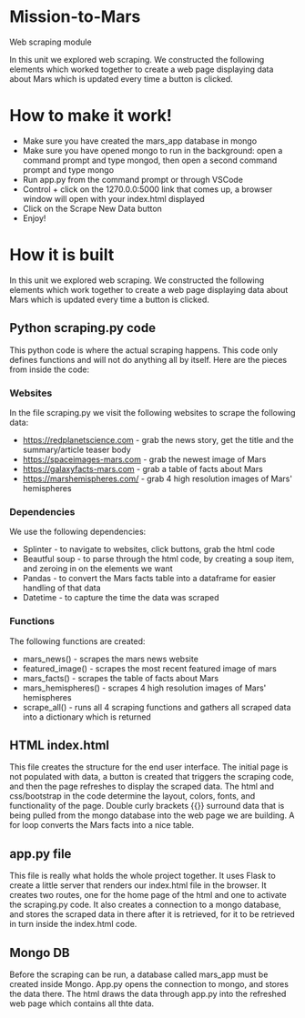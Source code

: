 # Mission-to-Mars
Web scraping module

In this unit we explored web scraping. We constructed the following elements which worked together to create a web page displaying data about Mars which is updated every time a button is clicked. 

# How to make it work!
- Make sure you have created the mars_app database in mongo
- Make sure you have opened mongo to run in the background: open a command prompt and type mongod, then open a second command prompt and type mongo
- Run app.py from the command prompt or through VSCode
- Control + click on the 1270.0.0:5000 link that comes up, a browser window will open with your index.html displayed
- Click on the Scrape New Data button
- Enjoy!

# How it is built
In this unit we explored web scraping. We constructed the following elements which work together to create a web page displaying data about Mars which is updated every time a button is clicked.


## Python scraping.py code
This python code is where the actual scraping happens. This code only defines functions and will not do anything all by itself. Here are the pieces from inside the code:

### Websites
In the file scraping.py we visit the following websites to scrape the following data:
  - https://redplanetscience.com - grab the news story, get the title and the summary/article teaser body
  - https://spaceimages-mars.com - grab the newest image of Mars
  - https://galaxyfacts-mars.com - grab a table of facts about Mars
  - https://marshemispheres.com/ - grab 4 high resolution images of Mars' hemispheres

### Dependencies
We use the following dependencies:
  - Splinter - to navigate to websites, click buttons, grab the html code
  - Beautful soup - to parse through the html code, by creating a soup item, and zeroing in on the elements we want
  - Pandas - to convert the Mars facts table into a dataframe for easier handling of that data
  - Datetime - to capture the time the data was scraped

### Functions 
The following functions are created: 
  - mars_news() - scrapes the mars news website
  - featured_image() - scrapes the most recent featured image of mars
  - mars_facts() - scrapes the table of facts about Mars
  - mars_hemispheres() - scrapes 4 high resolution images of Mars' hemispheres
  - scrape_all() - runs all 4 scraping functions and gathers all scraped data into a dictionary which is returned
  
## HTML index.html
This file creates the structure for the end user interface. The initial page is not populated with data, a button is created that triggers the scraping code, and then the page refreshes to display the scraped data. The html and css/bootstrap in the code determine the layout, colors, fonts, and functionality of the page. Double curly brackets {{}} surround data that is being pulled from the mongo database into the web page we are building. A for loop converts the Mars facts into a nice table.

## app.py file
This file is really what holds the whole project together.  It uses Flask to create a little server that renders our index.html file in the browser.  It creates two routes, one for the home page of the html and one to activate the scraping.py code. It also creates a connection to a mongo database, and stores the scraped data in there after it is retrieved, for it to be retrieved in turn inside the index.html code. 

## Mongo DB
Before the scraping can be run, a database called mars_app must be created inside Mongo. App.py opens the connection to mongo, and stores the data there. The html draws the data through app.py into the refreshed web page which contains all thte data.

